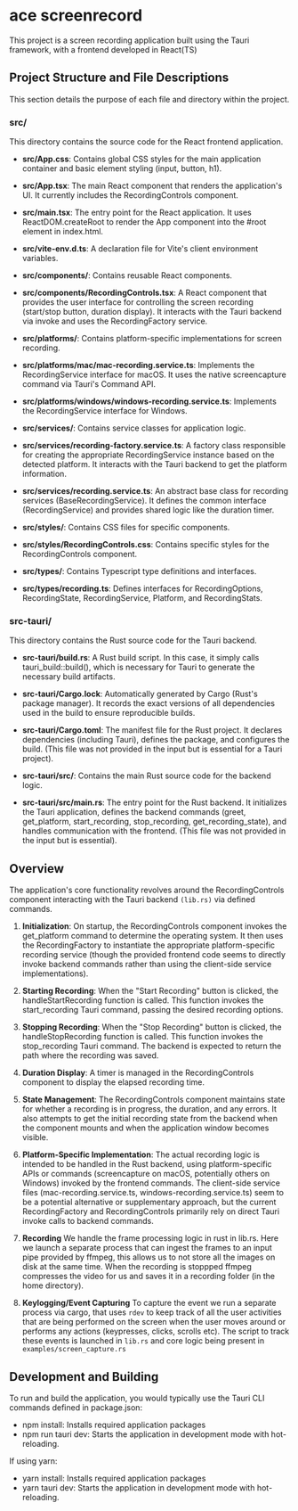 # **ace screenrecord**

This project is a screen recording application built using the Tauri framework, with a frontend developed in React(TS)


## **Project Structure and File Descriptions**

This section details the purpose of each file and directory within the project.



### **src/**

This directory contains the source code for the React frontend application.

- **src/App.css**: Contains global CSS styles for the main application container and basic element styling (input, button, h1).

- **src/App.tsx**: The main React component that renders the application's UI. It currently includes the RecordingControls component.

- **src/main.tsx**: The entry point for the React application. It uses ReactDOM.createRoot to render the App component into the #root element in index.html.

- **src/vite-env.d.ts**: A declaration file for Vite's client environment variables.

- **src/components/**: Contains reusable React components.

* **src/components/RecordingControls.tsx**: A React component that provides the user interface for controlling the screen recording (start/stop button, duration display). It interacts with the Tauri backend via invoke and uses the RecordingFactory service.

- **src/platforms/**: Contains platform-specific implementations for screen recording.

* **src/platforms/mac/mac-recording.service.ts**: Implements the RecordingService interface for macOS. It uses the native screencapture command via Tauri's Command API.

* **src/platforms/windows/windows-recording.service.ts**: Implements the RecordingService interface for Windows. 
- **src/services/**: Contains service classes for application logic.

* **src/services/recording-factory.service.ts**: A factory class responsible for creating the appropriate RecordingService instance based on the detected platform. It interacts with the Tauri backend to get the platform information.

* **src/services/recording.service.ts**: An abstract base class for recording services (BaseRecordingService). It defines the common interface (RecordingService) and provides shared logic like the duration timer.

- **src/styles/**: Contains CSS files for specific components.

* **src/styles/RecordingControls.css**: Contains specific styles for the RecordingControls component.

- **src/types/**: Contains Typescript type definitions and interfaces.

* **src/types/recording.ts**: Defines interfaces for RecordingOptions, RecordingState, RecordingService, Platform, and RecordingStats.


### **src-tauri/**

This directory contains the Rust source code for the Tauri backend.

- **src-tauri/build.rs**: A Rust build script. In this case, it simply calls tauri\_build::build(), which is necessary for Tauri to generate the necessary build artifacts.

- **src-tauri/Cargo.lock**: Automatically generated by Cargo (Rust's package manager). It records the exact versions of all dependencies used in the build to ensure reproducible builds.

- **src-tauri/Cargo.toml**: The manifest file for the Rust project. It declares dependencies (including Tauri), defines the package, and configures the build. (This file was not provided in the input but is essential for a Tauri project).

- **src-tauri/src/**: Contains the main Rust source code for the backend logic.

* **src-tauri/src/main.rs**: The entry point for the Rust backend. It initializes the Tauri application, defines the backend commands (greet, get\_platform, start\_recording, stop\_recording, get\_recording\_state), and handles communication with the frontend. (This file was not provided in the input but is essential).


## **Overview**

The application's core functionality revolves around the RecordingControls component interacting with the Tauri backend `(lib.rs)` via defined commands.

1. **Initialization**: On startup, the RecordingControls component invokes the get\_platform command to determine the operating system. It then uses the RecordingFactory to instantiate the appropriate platform-specific recording service (though the provided frontend code seems to directly invoke backend commands rather than using the client-side service implementations).

2. **Starting Recording**: When the "Start Recording" button is clicked, the handleStartRecording function is called. This function invokes the start\_recording Tauri command, passing the desired recording options.

3. **Stopping Recording**: When the "Stop Recording" button is clicked, the handleStopRecording function is called. This function invokes the stop\_recording Tauri command. The backend is expected to return the path where the recording was saved.

4. **Duration Display**: A timer is managed in the RecordingControls component to display the elapsed recording time.

5. **State Management**: The RecordingControls component maintains state for whether a recording is in progress, the duration, and any errors. It also attempts to get the initial recording state from the backend when the component mounts and when the application window becomes visible.

6. **Platform-Specific Implementation**: The actual recording logic is intended to be handled in the Rust backend, using platform-specific APIs or commands (screencapture on macOS, potentially others on Windows) invoked by the frontend commands. The client-side service files (mac-recording.service.ts, windows-recording.service.ts) seem to be a potential alternative or supplementary approach, but the current RecordingFactory and RecordingControls primarily rely on direct Tauri invoke calls to backend commands.

7. **Recording** We handle the frame processing logic in rust in lib.rs. Here we launch a separate process that can ingest the frames to an input pipe provided by ffmpeg, this allows us to not store all the images on disk at the same time. When the recording is stoppped ffmpeg compresses the video for us and saves it in a recording folder (in the home directory). 

8. **Keylogging/Event Capturing** To capture the event we run a separate process via cargo, that uses `rdev` to keep track of all the user activities that are being performed on the screen when the user moves around or performs any actions (keypresses, clicks, scrolls etc). The script to track  these events is launched in `lib.rs` and core logic being present in `examples/screen_capture.rs`


## **Development and Building**

To run and build the application, you would typically use the Tauri CLI commands defined in package.json:

- npm install:  Installs required application packages
- npm run tauri dev: Starts the application in development mode with hot-reloading.


If using yarn:
 - yarn install: Installs required application packages
 - yarn tauri dev: Starts the application in development mode with hot-reloading.
